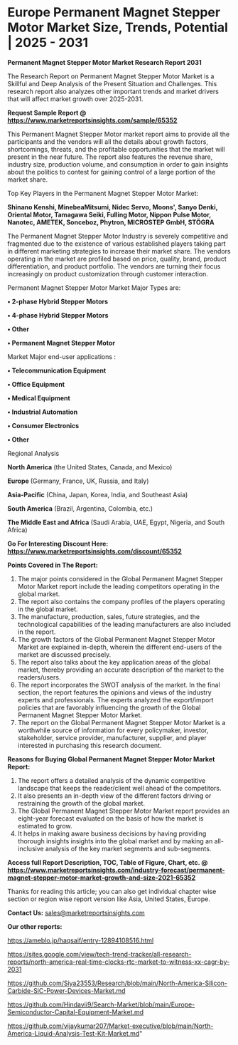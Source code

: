 # Europe Permanent Magnet Stepper Motor Market Size, Trends, Potential | 2025 - 2031

<strong>Permanent Magnet Stepper Motor Market Research Report 2031</strong>

The Research Report on Permanent Magnet Stepper Motor Market is a Skillful and Deep Analysis of the Present Situation and Challenges. This research report also analyzes other important trends and market drivers that will affect market growth over 2025-2031.

<strong>Request Sample Report @ <a href=https://www.marketreportsinsights.com/sample/65352>https://www.marketreportsinsights.com/sample/65352</a></strong>

This Permanent Magnet Stepper Motor market report aims to provide all the participants and the vendors will all the details about growth factors, shortcomings, threats, and the profitable opportunities that the market will present in the near future. The report also features the revenue share, industry size, production volume, and consumption in order to gain insights about the politics to contest for gaining control of a large portion of the market share.

Top Key Players in the Permanent Magnet Stepper Motor Market:

<strong>Shinano Kenshi, MinebeaMitsumi, Nidec Servo, Moons', Sanyo Denki, Oriental Motor, Tamagawa Seiki, Fulling Motor, Nippon Pulse Motor, Nanotec, AMETEK, Sonceboz, Phytron, MICROSTEP GmbH, STÖGRA</strong>

The Permanent Magnet Stepper Motor Industry is severely competitive and fragmented due to the existence of various established players taking part in different marketing strategies to increase their market share. The vendors operating in the market are profiled based on price, quality, brand, product differentiation, and product portfolio. The vendors are turning their focus increasingly on product customization through customer interaction.

Permanent Magnet Stepper Motor Market Major Types are:

<strong>• 2-phase Hybrid Stepper Motors

• 4-phase Hybrid Stepper Motors

• Other

• Permanent Magnet Stepper Motor</strong>

Market Major end-user applications :

<strong>• Telecommunication Equipment

• Office Equipment

• Medical Equipment

• Industrial Automation

• Consumer Electronics

• Other</strong>

Regional Analysis

</u><strong><b>North America</b></strong> (the United States, Canada, and Mexico)

<strong><b>Europe </b></strong>(Germany, France, UK, Russia, and Italy)

<strong><b>Asia-Pacific</b></strong> (China, Japan, Korea, India, and Southeast Asia)

<strong><b>South America</b></strong> (Brazil, Argentina, Colombia, etc.)

<strong><b>The Middle East and Africa</b></strong> (Saudi Arabia, UAE, Egypt, Nigeria, and South Africa)

<strong>Go For Interesting Discount Here: <a href=https://www.marketreportsinsights.com/discount/65352>https://www.marketreportsinsights.com/discount/65352</a></strong>

<strong>Points Covered in The Report:</strong>
<ol>
  <li>The major points considered in the Global Permanent Magnet Stepper Motor Market report include the leading competitors operating in the global market.</li>
  <li>The report also contains the company profiles of the players operating in the global market.</li>
  <li>The manufacture, production, sales, future strategies, and the technological capabilities of the leading manufacturers are also included in the report.</li>
  <li>The growth factors of the Global Permanent Magnet Stepper Motor Market are explained in-depth, wherein the different end-users of the market are discussed precisely.</li>
  <li>The report also talks about the key application areas of the global market, thereby providing an accurate description of the market to the readers/users.</li>
  <li>The report incorporates the SWOT analysis of the market. In the final section, the report features the opinions and views of the industry experts and professionals. The experts analyzed the export/import policies that are favorably influencing the growth of the Global Permanent Magnet Stepper Motor Market.</li>
  <li>The report on the Global Permanent Magnet Stepper Motor Market is a worthwhile source of information for every policymaker, investor, stakeholder, service provider, manufacturer, supplier, and player interested in purchasing this research document.</li>
</ol>
<strong>Reasons for Buying Global Permanent Magnet Stepper Motor Market Report:</strong>

<ol>
  <li>The report offers a detailed analysis of the dynamic competitive landscape that keeps the reader/client well ahead of the competitors.</li>
  <li>It also presents an in-depth view of the different factors driving or restraining the growth of the global market.</li>
  <li>The Global Permanent Magnet Stepper Motor Market report provides an eight-year forecast evaluated on the basis of how the market is estimated to grow.</li>
  <li>It helps in making aware business decisions by having providing thorough insights insights into the global market and by making an all-inclusive analysis of the key market segments and sub-segments.</li>
</ol>
<strong>Access full Report Description, TOC, Table of Figure, Chart, etc. @ <a href=https://www.marketreportsinsights.com/industry-forecast/permanent-magnet-stepper-motor-market-growth-and-size-2021-65352>https://www.marketreportsinsights.com/industry-forecast/permanent-magnet-stepper-motor-market-growth-and-size-2021-65352</a></strong>


Thanks for reading this article; you can also get individual chapter wise section or region wise report version like Asia, United States, Europe.

<strong>Contact Us:</strong>
sales@marketreportsinsights.com

<strong>Our other reports:</strong>

<a href=https://ameblo.jp/haqsaif/entry-12894108516.html>https://ameblo.jp/haqsaif/entry-12894108516.html</a>

<a href=https://sites.google.com/view/tech-trend-tracker/all-research-reports/north-america-real-time-clocks-rtc-market-to-witness-xx-cagr-by-2031>https://sites.google.com/view/tech-trend-tracker/all-research-reports/north-america-real-time-clocks-rtc-market-to-witness-xx-cagr-by-2031</a>

<a href=https://github.com/Siya23553/Research/blob/main/North-America-Silicon-Carbide-SiC-Power-Devices-Market.md>https://github.com/Siya23553/Research/blob/main/North-America-Silicon-Carbide-SiC-Power-Devices-Market.md</a>

<a href=https://github.com/Hindavii9/Search-Market/blob/main/Europe-Semiconductor-Capital-Equipment-Market.md>https://github.com/Hindavii9/Search-Market/blob/main/Europe-Semiconductor-Capital-Equipment-Market.md</a>

<a href=https://github.com/vijaykumar207/Market-executive/blob/main/North-America-Liquid-Analysis-Test-Kit-Market.md>https://github.com/vijaykumar207/Market-executive/blob/main/North-America-Liquid-Analysis-Test-Kit-Market.md</a>"
